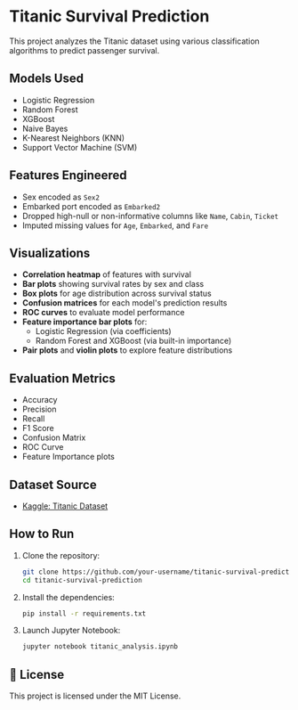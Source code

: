 # Titanic Survival Prediction 

This project analyzes the Titanic dataset using various classification algorithms to predict passenger survival.

##  Models Used
- Logistic Regression
- Random Forest
- XGBoost
- Naive Bayes
- K-Nearest Neighbors (KNN)
- Support Vector Machine (SVM)

## Features Engineered
- Sex encoded as `Sex2`
- Embarked port encoded as `Embarked2`
- Dropped high-null or non-informative columns like `Name`, `Cabin`, `Ticket`
- Imputed missing values for `Age`, `Embarked`, and `Fare`

## Visualizations
- **Correlation heatmap** of features with survival
- **Bar plots** showing survival rates by sex and class
- **Box plots** for age distribution across survival status
- **Confusion matrices** for each model's prediction results
- **ROC curves** to evaluate model performance
- **Feature importance bar plots** for:
  - Logistic Regression (via coefficients)
  - Random Forest and XGBoost (via built-in importance)
- **Pair plots** and **violin plots** to explore feature distributions

## Evaluation Metrics
- Accuracy
- Precision
- Recall
- F1 Score
- Confusion Matrix
- ROC Curve
- Feature Importance plots

##  Dataset Source
- [Kaggle: Titanic Dataset](https://www.kaggle.com/datasets/yasserh/titanic-dataset/data)

##  How to Run

1. Clone the repository:
    ```bash
    git clone https://github.com/your-username/titanic-survival-prediction.git
    cd titanic-survival-prediction
    ```

2. Install the dependencies:
    ```bash
    pip install -r requirements.txt
    ```

3. Launch Jupyter Notebook:
    ```bash
    jupyter notebook titanic_analysis.ipynb
    ```

## 📄 License
This project is licensed under the MIT License.